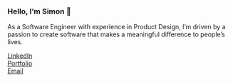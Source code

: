 ### Hello, I’m Simon 👋

As a Software Engineer with experience in Product Design, I’m driven by a passion to create software that makes a meaningful difference to people’s lives.

[LinkedIn](https://linkedin.com/in/simonheys)<br />
[Portfolio](https://www.simonheys.com/)<br />
[Email](mailto:si@simonheys.com)<br />
